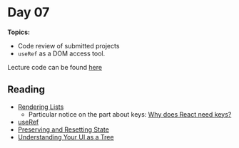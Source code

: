 # Day 07

  **Topics:**

  - Code review of submitted projects
  - `useRef` as a DOM access tool.

  Lecture code can be found [here](./assets/App-Day-07.jsx)

## Reading

  - [Rendering Lists](https://react.dev/learn/rendering-lists)
    - Particular notice on the part about keys: [Why does React need keys?](https://react.dev/learn/rendering-lists#why-does-react-need-keys)
  - [useRef](https://react.dev/reference/react/useRef)
  - [Preserving and Resetting State](https://react.dev/learn/preserving-and-resetting-state)
  - [Understanding Your UI as a Tree](https://react.dev/learn/understanding-your-ui-as-a-tree)

